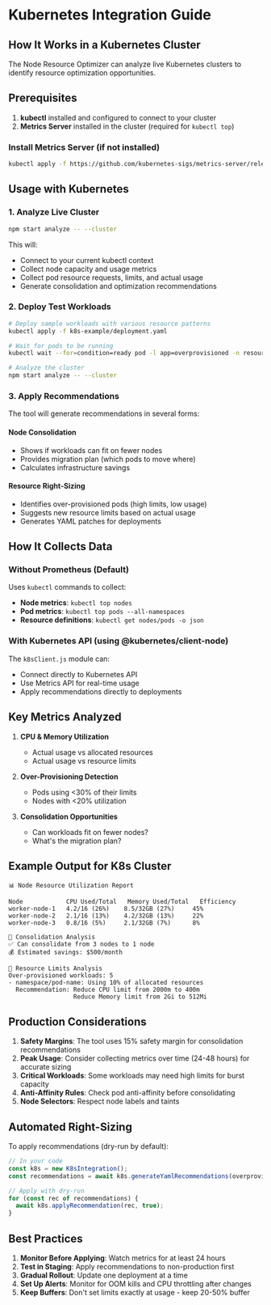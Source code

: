 # Kubernetes Integration Guide

## How It Works in a Kubernetes Cluster

The Node Resource Optimizer can analyze live Kubernetes clusters to identify resource optimization opportunities.

## Prerequisites

1. **kubectl** installed and configured to connect to your cluster
2. **Metrics Server** installed in the cluster (required for `kubectl top`)

### Install Metrics Server (if not installed)
```bash
kubectl apply -f https://github.com/kubernetes-sigs/metrics-server/releases/latest/download/components.yaml
```

## Usage with Kubernetes

### 1. Analyze Live Cluster
```bash
npm start analyze -- --cluster
```

This will:
- Connect to your current kubectl context
- Collect node capacity and usage metrics
- Collect pod resource requests, limits, and actual usage
- Generate consolidation and optimization recommendations

### 2. Deploy Test Workloads
```bash
# Deploy sample workloads with various resource patterns
kubectl apply -f k8s-example/deployment.yaml

# Wait for pods to be running
kubectl wait --for=condition=ready pod -l app=overprovisioned -n resource-test --timeout=60s

# Analyze the cluster
npm start analyze -- --cluster
```

### 3. Apply Recommendations

The tool will generate recommendations in several forms:

#### Node Consolidation
- Shows if workloads can fit on fewer nodes
- Provides migration plan (which pods to move where)
- Calculates infrastructure savings

#### Resource Right-Sizing
- Identifies over-provisioned pods (high limits, low usage)
- Suggests new resource limits based on actual usage
- Generates YAML patches for deployments

## How It Collects Data

### Without Prometheus (Default)
Uses `kubectl` commands to collect:
- **Node metrics**: `kubectl top nodes`
- **Pod metrics**: `kubectl top pods --all-namespaces`
- **Resource definitions**: `kubectl get nodes/pods -o json`

### With Kubernetes API (using @kubernetes/client-node)
The `k8sClient.js` module can:
- Connect directly to Kubernetes API
- Use Metrics API for real-time usage
- Apply recommendations directly to deployments

## Key Metrics Analyzed

1. **CPU & Memory Utilization**
   - Actual usage vs allocated resources
   - Actual usage vs resource limits

2. **Over-Provisioning Detection**
   - Pods using <30% of their limits
   - Nodes with <20% utilization

3. **Consolidation Opportunities**
   - Can workloads fit on fewer nodes?
   - What's the migration plan?

## Example Output for K8s Cluster

```
📊 Node Resource Utilization Report

Node            CPU Used/Total   Memory Used/Total   Efficiency
worker-node-1   4.2/16 (26%)    8.5/32GB (27%)     45%
worker-node-2   2.1/16 (13%)    4.2/32GB (13%)     22%
worker-node-3   0.8/16 (5%)     2.1/32GB (7%)      8%

🔄 Consolidation Analysis
✅ Can consolidate from 3 nodes to 1 node
💰 Estimated savings: $500/month

🎯 Resource Limits Analysis
Over-provisioned workloads: 5
- namespace/pod-name: Using 10% of allocated resources
  Recommendation: Reduce CPU limit from 2000m to 400m
                  Reduce Memory limit from 2Gi to 512Mi
```

## Production Considerations

1. **Safety Margins**: The tool uses 15% safety margin for consolidation recommendations
2. **Peak Usage**: Consider collecting metrics over time (24-48 hours) for accurate sizing
3. **Critical Workloads**: Some workloads may need high limits for burst capacity
4. **Anti-Affinity Rules**: Check pod anti-affinity before consolidating
5. **Node Selectors**: Respect node labels and taints

## Automated Right-Sizing

To apply recommendations (dry-run by default):
```javascript
// In your code
const k8s = new K8sIntegration();
const recommendations = await k8s.generateYamlRecommendations(overprovisionedWorkloads);

// Apply with dry-run
for (const rec of recommendations) {
  await k8s.applyRecommendation(rec, true);
}
```

## Best Practices

1. **Monitor Before Applying**: Watch metrics for at least 24 hours
2. **Test in Staging**: Apply recommendations to non-production first
3. **Gradual Rollout**: Update one deployment at a time
4. **Set Up Alerts**: Monitor for OOM kills and CPU throttling after changes
5. **Keep Buffers**: Don't set limits exactly at usage - keep 20-50% buffer